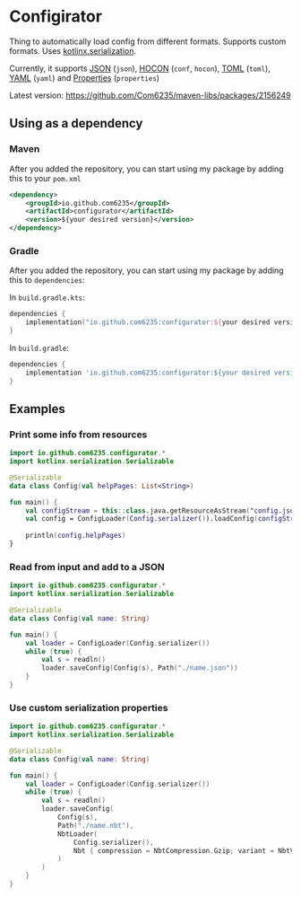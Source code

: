 # Configirator

Thing to automatically load config from different formats. Supports custom formats. 
Uses [kotlinx.serialization](https://github.com/Kotlin/kotlinx.serialization).

Currently, it supports 
[JSON](https://github.com/Kotlin/kotlinx.serialization/blob/master/formats/README.md#JSON) (`json`), 
[HOCON](https://github.com/Kotlin/kotlinx.serialization/blob/master/formats/README.md#HOCON) (`conf`, `hocon`), 
[TOML](https://github.com/Peanuuutz/tomlkt) (`toml`), 
[YAML](https://github.com/charleskorn/kaml) (`yaml`) and
[Properties](https://github.com/Kotlin/kotlinx.serialization/blob/master/formats/README.md#properties) (`properties`)

Latest version: https://github.com/Com6235/maven-libs/packages/2156249

## Using as a dependency
### Maven

After you added the repository, you can start using my package by adding this to your `pom.xml`
```xml
<dependency>
    <groupId>io.github.com6235</groupId>
    <artifactId>configurator</artifactId>
    <version>${your desired version}</version>
</dependency>
```

### Gradle

After you added the repository, you can start using my package by adding this to `dependencies`:

In `build.gradle.kts`:
```kotlin
dependencies {
    implementation("io.github.com6235:configurator:${your desired version}")
}
```

In `build.gradle`:
```groovy
dependencies {
    implementation 'io.github.com6235:configurator:${your desired version}'
}
```

## Examples

### Print some info from resources

```kotlin
import io.github.com6235.configurator.*
import kotlinx.serialization.Serializable

@Serializable
data class Config(val helpPages: List<String>)

fun main() {
    val configStream = this::class.java.getResourceAsStream("config.json")!! // change to any format, that it supports
    val config = ConfigLoader(Config.serializer()).loadConfig(configStream, "json") // change to any format, that it supports
    
    println(config.helpPages)
}
```

### Read from input and add to a JSON

```kotlin
import io.github.com6235.configurator.*
import kotlinx.serialization.Serializable

@Serializable
data class Config(val name: String)

fun main() {
    val loader = ConfigLoader(Config.serializer())
    while (true) {
        val s = readln()
        loader.saveConfig(Config(s), Path("./name.json"))
    }
}
```

### Use custom serialization properties

```kotlin
import io.github.com6235.configurator.*
import kotlinx.serialization.Serializable

@Serializable
data class Config(val name: String)

fun main() {
    val loader = ConfigLoader(Config.serializer())
    while (true) {
        val s = readln()
        loader.saveConfig(
            Config(s), 
            Path("./name.nbt"), 
            NbtLoader(
                Config.serializer(), 
                Nbt { compression = NbtCompression.Gzip; variant = NbtVariant.Bedrock }
            )
        )
    }
}
```